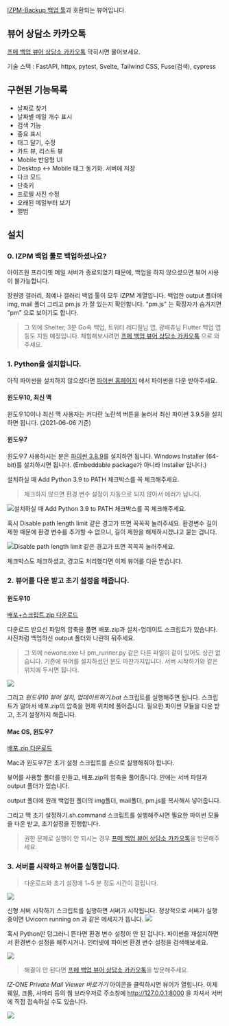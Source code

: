[IZPM-Backup 백업 툴](https://github.com/mdsnins/IZPM-Backup)과 호환되는 뷰어입니다.


## 뷰어 상담소 카카오톡
[프메 백업 뷰어 상담소 카카오톡](https://open.kakao.com/o/gPbArZ4c) 막히시면 물어보세요.

기술 스택 : FastAPI, httpx, pytest, Svelte, Tailwind CSS, Fuse(검색), cypress

## 구현된 기능목록
- 날짜로 찾기
- 날짜별 메일 개수 표시
- 검색 기능
- 중요 표시
- 태그 달기, 수정
- 카드 뷰, 리스트 뷰
- Mobile 반응형 UI
- Desktop <-> Mobile 태그 동기화. 서버에 저장
- 다크 모드
- 단축키
- 프로필 사진 수정
- 오래된 메일부터 보기
- 앨범

## 설치

### 0. IZPM 백업 툴로 백업하셨나요?

아이즈원 프라이빗 메일 서버가 종료되었기 때문에, 백업을 하지 않으셨으면 뷰어 사용이 불가능합니다.

장원영 갤러리, 최예나 갤러리 백업 툴이 모두 IZPM 계열입니다. 백업한 output 폴더에 img, mail 폴더 그리고 pm.js 가 잘 있는지 확인합니다. "pm.js" 는 확장자가 숨겨지면 "pm" 으로 보이기도 합니다.

> 그 외에 Shelter, 3분 Go속 백업, 트위터 레디필님 앱, 광배츄님 Flutter 백업 앱 등도 지원 예정입니다. 체험해보시려면 [프메 백업 뷰어 상담소 카카오톡](https://open.kakao.com/o/gPbArZ4c) 으로 와주세요.

### 1. Python을 설치합니다.
아직 파이썬을 설치하지 않으셨다면 [파이썬 홈페이지](https://www.python.org/downloads/) 에서 파이썬을 다운 받아주세요.

#### 윈도우10, 최신 맥
윈도우10이나 최신 맥 사용자는 커다란 노란색 버튼을 눌러서 최신 파이썬 3.9.5을 설치하면 됩니다. (2021-06-06 기준)

#### 윈도우7
윈도우7 사용하시는 분은 [파이썬 3.8.9](https://www.python.org/downloads/release/python-389/)를 설치하면 됩니다.
Windows Installer (64-bit)를 설치하시면 됩니다. (Embeddable package가 아니라 Installer 입니다.)

설치하실 때 Add Python 3.9 to PATH 체크박스를 꼭 체크해주세요.
> 체크하지 않으면 환경 변수 설정이 자동으로 되지 않아서 에러가 납니다.

![설치하실 때 Add Python 3.9 to PATH 체크박스를 꼭 체크해주세요.](https://i0.wp.com/improveandrepeat.com/wp-content/uploads/2020/01/PythonSetup.png?w=666&ssl=1)


혹시 Disable path length limit 같은 경고가 뜨면 꼭꼭꼭 눌러주세요. 환경변수 길이 제한 때문에 환경 변수를 추가할 수 없으니, 길이 제한을 해제하시겠냐고 묻는 겁니다.

![Disable path length limit 같은 경고가 뜨면 꼭꼭꼭 눌러주세요.](https://i0.wp.com/improveandrepeat.com/wp-content/uploads/2020/01/PythonSetup_PathLenghtLimit.png?w=666&ssl=1)


체크박스도 체크하셨고, 경고도 처리했다면 이제 뷰어를 다운 받습니다.


### 2. 뷰어를 다운 받고 초기 설정을 해줍니다.
#### 윈도우10
[배포+스크립트.zip 다운로드](https://github.com/twinstae/izone-pm-viewer/raw/main/%EB%B0%B0%ED%8F%AC%2B%EC%8A%A4%ED%81%AC%EB%A6%BD%ED%8A%B8.zip)

다운로드 받으신 파일의 압축을 풀면 배포.zip과 설치-업데이트 스크립트가 있습니다. 사진처럼 백업하신 output 폴더와 나란히 둬주세요.
> 그 외에 newone.exe 나 pm_runner.py 같은 다른 파일이 같이 있어도 상관 없습니다.
> 기존에 뷰어를 설치하셨던 분도 마찬가지입니다. 서버 시작하기와 같은 위치에 두시면 됩니다.

![](https://github.com/twinstae/izone-pm-viewer/raw/main/output%20%ED%8F%B4%EB%8D%94%EC%99%80%20%EB%82%98%EB%9E%80%ED%9E%88%20%EB%91%90%EA%B8%B0.png)


그리고 *윈도우10 뷰어 설치, 업데이트하기.bat* 스크립트를 실행해주면 됩니다. 
스크립트가 알아서 배포.zip의 압축을 현재 위치에 풀어줍니다. 필요한 파이썬 모듈을 다운 받고, 초기 설정까지 해줍니다.

#### Mac OS, 윈도우7
[배포.zip 다운로드](https://github.com/twinstae/izone-pm-viewer/raw/main/%EB%B0%B0%ED%8F%AC.zip)

Mac과 윈도우7은 초기 설정 스크립트를 손으로 실행해줘야 합니다.

뷰어를 사용할 폴더를 만들고, 배포.zip의 압축을 풀어줍니다. 안에는 서버 파일과 output 폴더가 있습니다.

output 폴더에 원래 백업한 폴더의 img폴더, mail폴더, pm.js를 복사해서 넣어줍니다.

그리고 맥 초기 설정하기.sh.command 스크립트를 실행해주시면 필요한 파이썬 모듈을 다운 받고, 초기설정을 진행합니다.

> 권한 문제로 실행이 안 되시는 경우 [프메 백업 뷰어 상담소 카카오톡](https://open.kakao.com/o/gPbArZ4c)을 방문해주세요.


### 3. 서버를 시작하고 뷰어를 실행합니다.


> 다운로드와 초기 설정에 1~5 분 정도 시간이 걸립니다.

![](https://github.com/twinstae/izone-pm-viewer/raw/main/%EC%A0%95%EC%83%81%EC%A0%81%EC%9C%BC%EB%A1%9C%20%EC%B4%88%EA%B8%B0%20%EC%84%A4%EC%A0%95%EC%97%90%20%EC%84%B1%EA%B3%B5%ED%95%9C%20%EA%B2%BD%EC%9A%B0.png)

신형 서버 시작하기 스크립트를 실행하면 서버가 시작됩니다.
정상적으로 서버가 실행 중이면 Uvicorn running on 과 같은 메세지가 뜹니다.
![](https://github.com/twinstae/izone-pm-viewer/raw/main/%EC%A0%95%EC%83%81%20%EC%9E%91%EB%8F%99%20%EC%A4%91%EC%9D%B8%20%EC%84%9C%EB%B2%84.png)


혹시 Python만 덩그러니 뜬다면 환경 변수 설정이 안 된 겁니다. 파이썬을 재설치하면서 환경변수 설정을 해주시거나. 인터넷에 파이썬 환경 변수 설정을 검색해보세요.

![](https://github.com/twinstae/izone-pm-viewer/blob/main/%ED%8C%8C%EC%9D%B4%EC%8D%AC%20%EC%97%90%EB%9F%AC.png?raw=true)


> 해결이 안 된다면 [프메 백업 뷰어 상담소 카카오톡](https://open.kakao.com/o/gPbArZ4c)을 방문해주세요.

*IZ-ONE Private Mail Viewer 바로가기* 아이콘을 클릭하시면 뷰어가 열립니다.
이제 웨일, 크롬, 사파리 등의 웹 브라우저로 주소창에 http://127.0.0.1:8000 을 치셔서 서버에 직접 접속하실 수도 있습니다.

![](https://raw.githubusercontent.com/twinstae/izone-pm-viewer/main/%EA%B2%80%EC%83%89.png)
